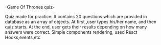 -Game Of Thrones quiz-

Quiz made for practice. It contains 20 questions which are provided in database as an array of objects. At first ,user types his/her name, and then quiz starts. At the end, user gets their results depending on how many answers were correct. Simple components rendering, used React Hooks,events,etc.
